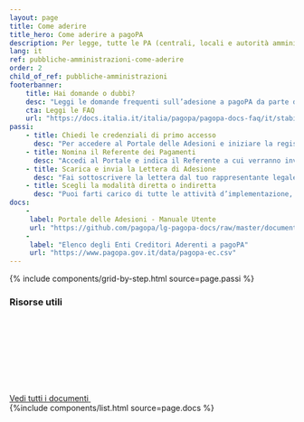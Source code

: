 ```yaml
---
layout: page
title: Come aderire
title_hero: Come aderire a pagoPA
description: Per legge, tutte le PA (centrali, locali e autorità amministrative indipendenti), i gestori di pubblici servizi e le società a controllo pubblico (non quotate), devono aderire a pagoPA. Usa il Portale delle Adesioni (PdA) per aderire in qualità di Ente creditore.
lang: it
ref: pubbliche-amministrazioni-come-aderire
order: 2
child_of_ref: pubbliche-amministrazioni
footerbanner:
    title: Hai domande o dubbi?
    desc: "Leggi le domande frequenti sull’adesione a pagoPA da parte degli Enti Creditori, oppure scrivi a: account@pagopa.it"
    cta: Leggi le FAQ
    url: "https://docs.italia.it/italia/pagopa/pagopa-docs-faq/it/stabile/_docs/FAQ_sezioneC.html"
passi:
    - title: Chiedi le credenziali di primo accesso
      desc: "Per accedere al Portale delle Adesioni e iniziare la registrazione, invia una PEC a <helpdesk@pagopa.it>."
    - title: Nomina il Referente dei Pagamenti
      desc: "Accedi al Portale e indica il Referente a cui verranno inviate le credenziali per l’accesso vero e proprio."
    - title: Scarica e invia la Lettera di Adesione
      desc: "Fai sottoscrivere la lettera dal tuo rappresentante legale e inviala tramite l’apposita funzione all’interno del Portale."
    - title: Scegli la modalità diretta o indiretta
      desc: "Puoi farti carico di tutte le attività d’implementazione, oppure nominare un [Intermediario o Partner tecnologico](../partner-intermediari/)."
docs: 
    -
     label: Portale delle Adesioni - Manuale Utente
     url: "https://github.com/pagopa/lg-pagopa-docs/raw/master/documentazione_tecnica_collegata/adesione/"
    -
     label: "Elenco degli Enti Creditori Aderenti a pagoPA"
     url: "https://www.pagopa.gov.it/data/pagopa-ec.csv"
---
```



{% include components/grid-by-step.html source=page.passi %}

<div class="d-flex align-items-center heading-border-bottom my-4">
  <h3>Risorse utili</h3>
  <div class="ml-auto">
    <a href="../documentazione/" class="read-more" title="Vedi tutti i documenti">
      <span class="text">Vedi tutti i documenti</span>
      <svg class="icon">
          <use xlink:href="/assets/bootstrap-italia/dist/svg/sprite.svg#it-arrow-right" /></use>
      </svg>
    </a>
  </div>
</div>
{%include components/list.html
          source=page.docs
          %}



